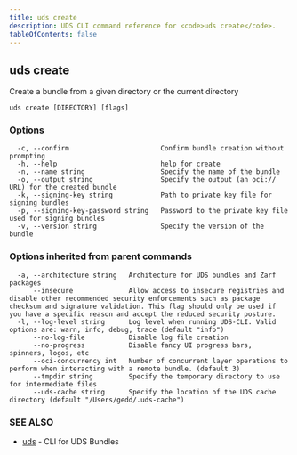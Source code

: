 ```yaml
---
title: uds create
description: UDS CLI command reference for <code>uds create</code>.
tableOfContents: false
---
```


<!-- Page generated by UDS CLI; DO NOT EDIT -->

## uds create

Create a bundle from a given directory or the current directory

```
uds create [DIRECTORY] [flags]
```

### Options

```
  -c, --confirm                       Confirm bundle creation without prompting
  -h, --help                          help for create
  -n, --name string                   Specify the name of the bundle
  -o, --output string                 Specify the output (an oci:// URL) for the created bundle
  -k, --signing-key string            Path to private key file for signing bundles
  -p, --signing-key-password string   Password to the private key file used for signing bundles
  -v, --version string                Specify the version of the bundle
```

### Options inherited from parent commands

```
  -a, --architecture string   Architecture for UDS bundles and Zarf packages
      --insecure              Allow access to insecure registries and disable other recommended security enforcements such as package checksum and signature validation. This flag should only be used if you have a specific reason and accept the reduced security posture.
  -l, --log-level string      Log level when running UDS-CLI. Valid options are: warn, info, debug, trace (default "info")
      --no-log-file           Disable log file creation
      --no-progress           Disable fancy UI progress bars, spinners, logos, etc
      --oci-concurrency int   Number of concurrent layer operations to perform when interacting with a remote bundle. (default 3)
      --tmpdir string         Specify the temporary directory to use for intermediate files
      --uds-cache string      Specify the location of the UDS cache directory (default "/Users/gedd/.uds-cache")
```

### SEE ALSO

* [uds](/commands/uds/)	 - CLI for UDS Bundles

